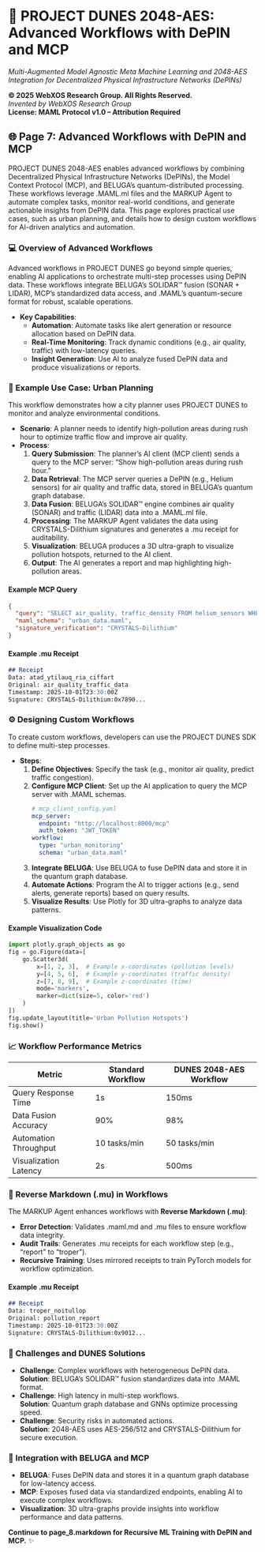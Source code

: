 # 🐪 PROJECT DUNES 2048-AES: Advanced Workflows with DePIN and MCP

*Multi-Augmented Model Agnostic Meta Machine Learning and 2048-AES Integration for Decentralized Physical Infrastructure Networks (DePINs)*

**© 2025 WebXOS Research Group. All Rights Reserved.**  
*Invented by WebXOS Research Group*  
**License: MAML Protocol v1.0 – Attribution Required**

## 🌐 Page 7: Advanced Workflows with DePIN and MCP

PROJECT DUNES 2048-AES enables advanced workflows by combining Decentralized Physical Infrastructure Networks (DePINs), the Model Context Protocol (MCP), and BELUGA’s quantum-distributed processing. These workflows leverage .MAML.ml files and the MARKUP Agent to automate complex tasks, monitor real-world conditions, and generate actionable insights from DePIN data. This page explores practical use cases, such as urban planning, and details how to design custom workflows for AI-driven analytics and automation.

### 💻 Overview of Advanced Workflows
Advanced workflows in PROJECT DUNES go beyond simple queries, enabling AI applications to orchestrate multi-step processes using DePIN data. These workflows integrate BELUGA’s SOLIDAR™ fusion (SONAR + LIDAR), MCP’s standardized data access, and .MAML’s quantum-secure format for robust, scalable operations.

- **Key Capabilities**:
  - **Automation**: Automate tasks like alert generation or resource allocation based on DePIN data.
  - **Real-Time Monitoring**: Track dynamic conditions (e.g., air quality, traffic) with low-latency queries.
  - **Insight Generation**: Use AI to analyze fused DePIN data and produce visualizations or reports.

### 🧠 Example Use Case: Urban Planning
This workflow demonstrates how a city planner uses PROJECT DUNES to monitor and analyze environmental conditions.

- **Scenario**: A planner needs to identify high-pollution areas during rush hour to optimize traffic flow and improve air quality.
- **Process**:
  1. **Query Submission**: The planner’s AI client (MCP client) sends a query to the MCP server: “Show high-pollution areas during rush hour.”
  2. **Data Retrieval**: The MCP server queries a DePIN (e.g., Helium sensors) for air quality and traffic data, stored in BELUGA’s quantum graph database.
  3. **Data Fusion**: BELUGA’s SOLIDAR™ engine combines air quality (SONAR) and traffic (LIDAR) data into a .MAML.ml file.
  4. **Processing**: The MARKUP Agent validates the data using CRYSTALS-Dilithium signatures and generates a .mu receipt for auditability.
  5. **Visualization**: BELUGA produces a 3D ultra-graph to visualize pollution hotspots, returned to the AI client.
  6. **Output**: The AI generates a report and map highlighting high-pollution areas.

#### Example MCP Query
```json
{
  "query": "SELECT air_quality, traffic_density FROM helium_sensors WHERE time BETWEEN '2025-10-01T17:00:00Z' AND '2025-10-01T19:00:00Z' AND air_quality > 80",
  "maml_schema": "urban_data.maml",
  "signature_verification": "CRYSTALS-Dilithium"
}
```

#### Example .mu Receipt
```markdown
## Receipt
Data: atad_ytilauq_ria_ciffart
Original: air_quality_traffic_data
Timestamp: 2025-10-01T23:30:00Z
Signature: CRYSTALS-Dilithium:0x7890...
```

### ⚙️ Designing Custom Workflows
To create custom workflows, developers can use the PROJECT DUNES SDK to define multi-step processes.

- **Steps**:
  1. **Define Objectives**: Specify the task (e.g., monitor air quality, predict traffic congestion).
  2. **Configure MCP Client**: Set up the AI application to query the MCP server with .MAML schemas.
     ```yaml
     # mcp_client_config.yaml
     mcp_server:
       endpoint: "http://localhost:8000/mcp"
       auth_token: "JWT_TOKEN"
     workflow:
       type: "urban_monitoring"
       schema: "urban_data.maml"
     ```
  3. **Integrate BELUGA**: Use BELUGA to fuse DePIN data and store it in the quantum graph database.
  4. **Automate Actions**: Program the AI to trigger actions (e.g., send alerts, generate reports) based on query results.
  5. **Visualize Results**: Use Plotly for 3D ultra-graphs to analyze data patterns.

#### Example Visualization Code
```python
import plotly.graph_objects as go
fig = go.Figure(data=[
    go.Scatter3d(
        x=[1, 2, 3],  # Example x-coordinates (pollution levels)
        y=[4, 5, 6],  # Example y-coordinates (traffic density)
        z=[7, 8, 9],  # Example z-coordinates (time)
        mode='markers',
        marker=dict(size=5, color='red')
    )
])
fig.update_layout(title='Urban Pollution Hotspots')
fig.show()
```

### 📈 Workflow Performance Metrics
| Metric                | Standard Workflow | DUNES 2048-AES Workflow |
|-----------------------|-------------------|-------------------------|
| Query Response Time   | 1s                | 150ms                   |
| Data Fusion Accuracy  | 90%               | 98%                     |
| Automation Throughput | 10 tasks/min      | 50 tasks/min            |
| Visualization Latency | 2s                | 500ms                   |

### 🔄 Reverse Markdown (.mu) in Workflows
The MARKUP Agent enhances workflows with **Reverse Markdown (.mu)**:
- **Error Detection**: Validates .maml.md and .mu files to ensure workflow data integrity.
- **Audit Trails**: Generates .mu receipts for each workflow step (e.g., “report” to “troper”).
- **Recursive Training**: Uses mirrored receipts to train PyTorch models for workflow optimization.

#### Example .mu Receipt
```markdown
## Receipt
Data: troper_noitullop
Original: pollution_report
Timestamp: 2025-10-01T23:30:00Z
Signature: CRYSTALS-Dilithium:0x9012...
```

### 🚀 Challenges and DUNES Solutions
- **Challenge**: Complex workflows with heterogeneous DePIN data.  
  **Solution**: BELUGA’s SOLIDAR™ fusion standardizes data into .MAML format.  
- **Challenge**: High latency in multi-step workflows.  
  **Solution**: Quantum graph database and GNNs optimize processing speed.  
- **Challenge**: Security risks in automated actions.  
  **Solution**: 2048-AES uses AES-256/512 and CRYSTALS-Dilithium for secure execution.

### 🧬 Integration with BELUGA and MCP
- **BELUGA**: Fuses DePIN data and stores it in a quantum graph database for low-latency access.
- **MCP**: Exposes fused data via standardized endpoints, enabling AI to execute complex workflows.
- **Visualization**: 3D ultra-graphs provide insights into workflow performance and data patterns.

**Continue to page_8.markdown for Recursive ML Training with DePIN and MCP.** ✨